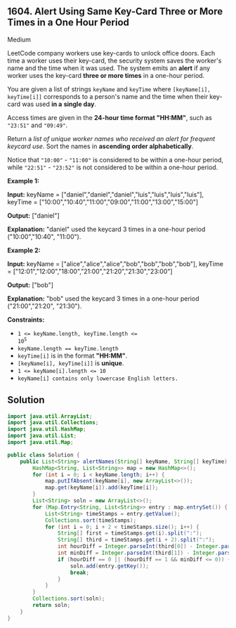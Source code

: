 ## 1604\. Alert Using Same Key-Card Three or More Times in a One Hour Period

Medium

LeetCode company workers use key-cards to unlock office doors. Each time a worker uses their key-card, the security system saves the worker's name and the time when it was used. The system emits an **alert** if any worker uses the key-card **three or more times** in a one-hour period.

You are given a list of strings `keyName` and `keyTime` where `[keyName[i], keyTime[i]]` corresponds to a person's name and the time when their key-card was used **in a** **single day**.

Access times are given in the **24-hour time format "HH:MM"**, such as `"23:51"` and `"09:49"`.

Return a _list of unique worker names who received an alert for frequent keycard use_. Sort the names in **ascending order alphabetically**.

Notice that `"10:00"` - `"11:00"` is considered to be within a one-hour period, while `"22:51"` - `"23:52"` is not considered to be within a one-hour period.

**Example 1:**

**Input:** keyName = ["daniel","daniel","daniel","luis","luis","luis","luis"], keyTime = ["10:00","10:40","11:00","09:00","11:00","13:00","15:00"]

**Output:** ["daniel"]

**Explanation:** "daniel" used the keycard 3 times in a one-hour period ("10:00","10:40", "11:00").

**Example 2:**

**Input:** keyName = ["alice","alice","alice","bob","bob","bob","bob"], keyTime = ["12:01","12:00","18:00","21:00","21:20","21:30","23:00"]

**Output:** ["bob"]

**Explanation:** "bob" used the keycard 3 times in a one-hour period ("21:00","21:20", "21:30").

**Constraints:**

*   <code>1 <= keyName.length, keyTime.length <= 10<sup>5</sup></code>
*   `keyName.length == keyTime.length`
*   `keyTime[i]` is in the format **"HH:MM"**.
*   `[keyName[i], keyTime[i]]` is **unique**.
*   `1 <= keyName[i].length <= 10`
*   `keyName[i] contains only lowercase English letters.`

## Solution

```java
import java.util.ArrayList;
import java.util.Collections;
import java.util.HashMap;
import java.util.List;
import java.util.Map;

public class Solution {
    public List<String> alertNames(String[] keyName, String[] keyTime) {
        HashMap<String, List<String>> map = new HashMap<>();
        for (int i = 0; i < keyName.length; i++) {
            map.putIfAbsent(keyName[i], new ArrayList<>());
            map.get(keyName[i]).add(keyTime[i]);
        }
        List<String> soln = new ArrayList<>();
        for (Map.Entry<String, List<String>> entry : map.entrySet()) {
            List<String> timeStamps = entry.getValue();
            Collections.sort(timeStamps);
            for (int i = 0; i + 2 < timeStamps.size(); i++) {
                String[] first = timeStamps.get(i).split(":");
                String[] third = timeStamps.get(i + 2).split(":");
                int hourDiff = Integer.parseInt(third[0]) - Integer.parseInt(first[0]);
                int minDiff = Integer.parseInt(third[1]) - Integer.parseInt(first[1]);
                if (hourDiff == 0 || (hourDiff == 1 && minDiff <= 0)) {
                    soln.add(entry.getKey());
                    break;
                }
            }
        }
        Collections.sort(soln);
        return soln;
    }
}
```